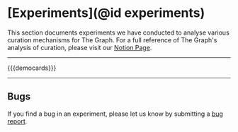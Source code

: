 # [Experiments](@id experiments)

This section documents experiments we have conducted to analyse various curation mechanisms for The Graph.
For a full reference of The Graph's analysis of curation, please visit our [Notion Page](https://thegraphfoundation.notion.site/Curation-v2-96040d6ffd8549cc9e9dec2c031307d9).

---

{{{democards}}}

---

## Bugs

If you find a bug in an experiment, please let us know by submitting a [bug report](https://github.com/semiotic-ai/CurationEnvironment.jl/issues).

